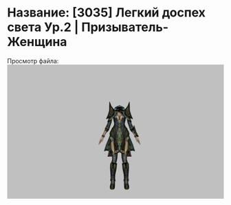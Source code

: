 # Название: [3035] Легкий доспех света Ур.2 | Призыватель-Женщина

Просмотр файла:
![p090005.png](p090005.png)